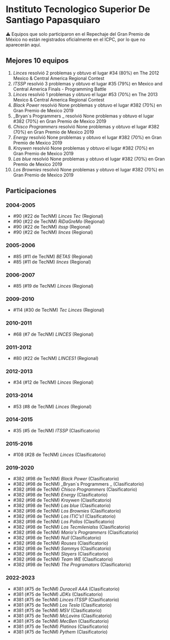 # Instituto Tecnologico Superior De Santiago Papasquiaro

:warning: Equipos que solo participaron en el Repechaje del Gran Premio de México no están registrados oficialmente en el ICPC, por lo que no aparecerán aquí.

## Mejores 10 equipos

1. _Linces_ resolvió 2 problemas y obtuvo el lugar #34 (80%) en The 2012 Mexico & Central America Regional Contest
1. _ITSSP_ resolvió 3 problemas y obtuvo el lugar #35 (79%) en Mexico and Central America Finals - Programming Battle
1. _Linces_ resolvió 1 problemas y obtuvo el lugar #53 (70%) en The 2013 Mexico & Central America Regional Contest
1. _Black Power_ resolvió None problemas y obtuvo el lugar #382 (70%) en Gran Premio de Mexico 2019
1. _Bryan´s Programmers _ resolvió None problemas y obtuvo el lugar #382 (70%) en Gran Premio de Mexico 2019
1. _Chisco Programmers_ resolvió None problemas y obtuvo el lugar #382 (70%) en Gran Premio de Mexico 2019
1. _Energy_ resolvió None problemas y obtuvo el lugar #382 (70%) en Gran Premio de Mexico 2019
1. _Kroywen_ resolvió None problemas y obtuvo el lugar #382 (70%) en Gran Premio de Mexico 2019
1. _Las blue_ resolvió None problemas y obtuvo el lugar #382 (70%) en Gran Premio de Mexico 2019
1. _Los Brownies_ resolvió None problemas y obtuvo el lugar #382 (70%) en Gran Premio de Mexico 2019

## Participaciones

### 2004-2005

- #90 (#22 de TecNM) _Linces Tec_ (Regional)
- #90 (#22 de TecNM) _RiDaGreMo_ (Regional)
- #90 (#22 de TecNM) _itssp_ (Regional)
- #90 (#22 de TecNM) _linces_ (Regional)

### 2005-2006

- #85 (#11 de TecNM) _BETAS_ (Regional)
- #85 (#11 de TecNM) _linces_ (Regional)

### 2006-2007

- #85 (#19 de TecNM) _Linces_ (Regional)

### 2009-2010

- #114 (#30 de TecNM) _Tec Linces_ (Regional)

### 2010-2011

- #68 (#7 de TecNM) _LINCES_ (Regional)

### 2011-2012

- #80 (#22 de TecNM) _LINCES1_ (Regional)

### 2012-2013

- #34 (#12 de TecNM) _Linces_ (Regional)

### 2013-2014

- #53 (#8 de TecNM) _Linces_ (Regional)

### 2014-2015

- #35 (#5 de TecNM) _ITSSP_ (Clasificatorio)

### 2015-2016

- #108 (#28 de TecNM) _Linces_ (Clasificatorio)

### 2019-2020

- #382 (#98 de TecNM) _Black Power_ (Clasificatorio)
- #382 (#98 de TecNM) _Bryan´s Programmers _ (Clasificatorio)
- #382 (#98 de TecNM) _Chisco Programmers_ (Clasificatorio)
- #382 (#98 de TecNM) _Energy_ (Clasificatorio)
- #382 (#98 de TecNM) _Kroywen_ (Clasificatorio)
- #382 (#98 de TecNM) _Las blue_ (Clasificatorio)
- #382 (#98 de TecNM) _Los Brownies_ (Clasificatorio)
- #382 (#98 de TecNM) _Los ITIC's1_ (Clasificatorio)
- #382 (#98 de TecNM) _Los Pollos_ (Clasificatorio)
- #382 (#98 de TecNM) _Los Tecmilenialss_ (Clasificatorio)
- #382 (#98 de TecNM) _Mario's Programmers_ (Clasificatorio)
- #382 (#98 de TecNM) _Null_ (Clasificatorio)
- #382 (#98 de TecNM) _Rouses_ (Clasificatorio)
- #382 (#98 de TecNM) _Sammys_ (Clasificatorio)
- #382 (#98 de TecNM) _Slayers_ (Clasificatorio)
- #382 (#98 de TecNM) _Team WE_ (Clasificatorio)
- #382 (#98 de TecNM) _The Programators_ (Clasificatorio)

### 2022-2023

- #381 (#75 de TecNM) _Duracell AAA_ (Clasificatorio)
- #381 (#75 de TecNM) _JDKs_ (Clasificatorio)
- #381 (#75 de TecNM) _Linces ITSSP_ (Clasificatorio)
- #381 (#75 de TecNM) _Los Tesla_ (Clasificatorio)
- #381 (#75 de TecNM) _MSV_ (Clasificatorio)
- #381 (#75 de TecNM) _McLovins_ (Clasificatorio)
- #381 (#75 de TecNM) _MecBen_ (Clasificatorio)
- #381 (#75 de TecNM) _Platinos_ (Clasificatorio)
- #381 (#75 de TecNM) _Pythem_ (Clasificatorio)



